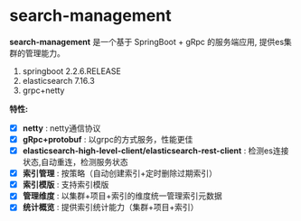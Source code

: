 # search-management

**search-management** 是一个基于 SpringBoot + gRpc 的服务端应用, 提供es集群的管理能力。

1. springboot 2.2.6.RELEASE
2. elasticsearch 7.16.3
3. grpc+netty

**特性:**

- [x] **netty**  : netty通信协议
- [x] **gRpc+protobuf**  : 以grpc的方式服务，性能更佳
- [x] **elasticsearch-high-level-client/elasticsearch-rest-client**  : 检测es连接状态,自动重连，检测服务状态
- [x] **索引管理**  : 按策略（自动创建索引+定时删除过期索引）
- [x] **索引模版**  : 支持索引模版
- [x] **管理维度**  : 以集群+项目+索引的维度统一管理索引元数据
- [x] **统计概览**  : 提供索引统计能力（集群+项目+索引）
